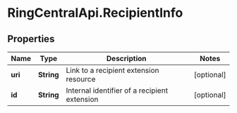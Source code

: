 # RingCentralApi.RecipientInfo

## Properties
Name | Type | Description | Notes
------------ | ------------- | ------------- | -------------
**uri** | **String** | Link to a recipient extension resource | [optional] 
**id** | **String** | Internal identifier of a recipient extension | [optional] 


